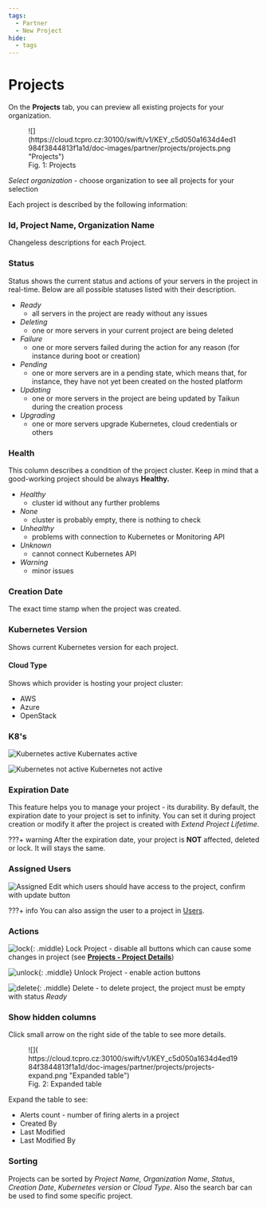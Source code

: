 ```yaml
---
tags:
  - Partner
  - New Project
hide:
  - tags
---
```


# Projects

On the **Projects** tab, you can preview all existing projects for your organization.

<figure markdown>
  ![](https://cloud.tcpro.cz:30100/swift/v1/KEY_c5d050a1634d4ed1984f3844813f1a1d/doc-images/partner/projects/projects.png "Projects")
  <figcaption>Fig. 1: Projects</figcaption>
</figure>

*Select organization* - choose organization to see all projects for your selection

Each project is described by the following information:

### **Id, Project Name, Organization Name**

Changeless descriptions for each Project.

### **Status**

Status shows the current status and actions of your servers in the project in real-time. Below are all possible statuses listed with their description.

* *Ready*
    * all servers in the project are ready without any issues
* *Deleting*
    * one or more servers in your current project are being deleted
* *Failure*
    * one or more servers failed during the action for any reason (for instance during boot or creation)
* *Pending*
    * one or more servers are in a pending state, which means that, for instance, they have not yet been created on the hosted platform
* *Updating*
    * one or more servers in the project are being updated by Taikun during the creation process
* *Upgrading*
    * one or more servers upgrade Kubernetes, cloud credentials or others

### **Health**

This column describes a condition of the project cluster. Keep in mind that a good-working project should be always **Healthy.**

* *Healthy*
    * cluster id without any further problems
* *None*
    * cluster is probably empty, there is nothing to check
* *Unhealthy*
    * problems with connection to Kubernetes or Monitoring API
* *Unknown*
    * cannot connect Kubernetes API
* *Warning*
    * minor issues

### **Creation Date**

The exact time stamp when the project was created.

### **Kubernetes Version**

Shows current Kubernetes version for each project.

#### **Cloud Type**

Shows which provider is hosting your project cluster:

* AWS
* Azure
* OpenStack

### **K8's**

![](https://cloud.tcpro.cz:30100/swift/v1/KEY_c5d050a1634d4ed1984f3844813f1a1d/doc-images/partner/projects/kubernetes-active.png "Kubernetes active") Kubernates active

![](https://cloud.tcpro.cz:30100/swift/v1/KEY_c5d050a1634d4ed1984f3844813f1a1d/doc-images/partner/projects/kubernetes-not-active.png "Kubernetes not active") Kubernetes not active

### **Expiration Date**

This feature helps you to manage your project - its durability. By default, the expiration date to your project is set to infinity. You can set it during project creation or modify it after the project is created with _Extend Project Lifetime_.

???+ warning
    After the expiration date, your project is **NOT** affected, deleted or lock. It will stays the same.

### **Assigned Users**

![](https://cloud.tcpro.cz:30100/swift/v1/KEY_c5d050a1634d4ed1984f3844813f1a1d/doc-images/icons/assigned.png "Assigned") Edit which users should have access to the project, confirm with update button

???+ info
    You can also assign the user to a project in [Users](../users).

### **Actions**

![](https://cloud.tcpro.cz:30100/swift/v1/KEY_c5d050a1634d4ed1984f3844813f1a1d/doc-images/icons/lock.png "lock"){: .middle} Lock Project - disable all buttons which can cause some changes in project 
(see [**Projects - Project Details**](project-details-k8s#lock-unlock))

![](https://cloud.tcpro.cz:30100/swift/v1/KEY_c5d050a1634d4ed1984f3844813f1a1d/doc-images/icons/unlock.png "unlock"){: .middle} Unlock Project - enable action buttons

![](https://cloud.tcpro.cz:30100/swift/v1/KEY_c5d050a1634d4ed1984f3844813f1a1d/doc-images/icons/delete.png "delete"){: .middle} Delete - to delete project, the project must be empty with status *Ready*

### **Show hidden columns**

Click small arrow on the right side of the table to see more details.

<figure markdown>
  ![]( https://cloud.tcpro.cz:30100/swift/v1/KEY_c5d050a1634d4ed1984f3844813f1a1d/doc-images/partner/projects/projects-expand.png "Expanded table")
  <figcaption>Fig. 2: Expanded table</figcaption>
</figure>

Expand the table to see:

* Alerts count - number of firing alerts in a project
* Created By
* Last Modified
* Last Modified By

### **Sorting**

Projects can be sorted by *Project Name, Organization Name*, *Status*, *Creation Date*, *Kubernetes version* or *Cloud Type*. Also the search bar can be used to find some specific project.

